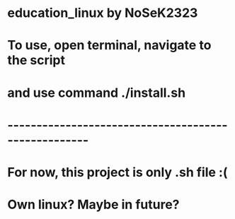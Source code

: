 # education_linux by NoSeK2323
# To use, open terminal, navigate to the script
# and use command ./install.sh
# ----------------------------------------------------
# For now, this project is only .sh file :(
# Own linux? Maybe in future?
